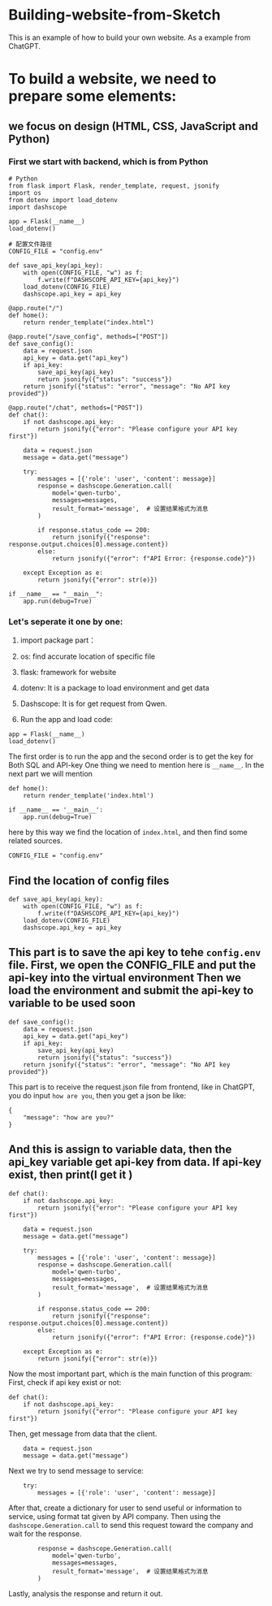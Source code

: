 # Building-website-from-Sketch
This is an example of how to build your own website. As a example from ChatGPT. 

# To build a website, we need to prepare some elements: 
## we focus on design  (HTML, CSS, JavaScript and Python)
### First we start with backend, which is from Python 

```
# Python
from flask import Flask, render_template, request, jsonify
import os
from dotenv import load_dotenv
import dashscope

app = Flask(__name__)
load_dotenv()

# 配置文件路径
CONFIG_FILE = "config.env"

def save_api_key(api_key):
    with open(CONFIG_FILE, "w") as f:
        f.write(f"DASHSCOPE_API_KEY={api_key}")
    load_dotenv(CONFIG_FILE)
    dashscope.api_key = api_key

@app.route("/")
def home():
    return render_template("index.html")

@app.route("/save_config", methods=["POST"])
def save_config():
    data = request.json
    api_key = data.get("api_key")
    if api_key:
        save_api_key(api_key)
        return jsonify({"status": "success"})
    return jsonify({"status": "error", "message": "No API key provided"})

@app.route("/chat", methods=["POST"])
def chat():
    if not dashscope.api_key:
        return jsonify({"error": "Please configure your API key first"})
    
    data = request.json
    message = data.get("message")
    
    try:
        messages = [{'role': 'user', 'content': message}]
        response = dashscope.Generation.call(
            model='qwen-turbo',
            messages=messages,
            result_format='message',  # 设置结果格式为消息
        )
        
        if response.status_code == 200:
            return jsonify({"response": response.output.choices[0].message.content})
        else:
            return jsonify({"error": f"API Error: {response.code}"})
            
    except Exception as e:
        return jsonify({"error": str(e)})

if __name__ == "__main__":
    app.run(debug=True)
```

### Let's seperate it one by one: 

1. import package part： 
  1. os: find accurate location of specific file
  2. flask:  framework for website
  3. dotenv: It is a package to load environment and get data
  4. Dashscope: It is for get request from Qwen.

2. Run the app and load code:
```
app = Flask(__name__)
load_dotenv()
```
The first order is to run the app and the second order is to get the key for Both SQL and API-key
One thing we need to mention here is `__name__`. 
In the next part we will mention
```
def home():
    return render_template('index.html')

if __name__ == '__main__':
    app.run(debug=True)
```
here by this way we find the location of `index.html`, and then find some related sources.
```
CONFIG_FILE = "config.env"
```
Find the location of config files
---
```
def save_api_key(api_key):
    with open(CONFIG_FILE, "w") as f:
        f.write(f"DASHSCOPE_API_KEY={api_key}")
    load_dotenv(CONFIG_FILE)
    dashscope.api_key = api_key
```
This part is to save the api key to tehe `config.env` file. First, we open the CONFIG_FILE and put the api-key into the virtual environment 
Then we load the environment and submit the api-key to variable to be used soon  
---
```
def save_config():
    data = request.json
    api_key = data.get("api_key")
    if api_key:
        save_api_key(api_key)
        return jsonify({"status": "success"})
    return jsonify({"status": "error", "message": "No API key provided"})
```
This part is to receive the request.json file from frontend, like in ChatGPT, you do input `how are you`, then you get a json be like: 
```
{
    "message": "how are you?"
}
```
And this is assign to variable data, then the api_key variable get api-key from data. If api-key exist, then print(I get it )
---
```
def chat():
    if not dashscope.api_key:
        return jsonify({"error": "Please configure your API key first"})
    
    data = request.json
    message = data.get("message")
    
    try:
        messages = [{'role': 'user', 'content': message}]
        response = dashscope.Generation.call(
            model='qwen-turbo',
            messages=messages,
            result_format='message',  # 设置结果格式为消息
        )
        
        if response.status_code == 200:
            return jsonify({"response": response.output.choices[0].message.content})
        else:
            return jsonify({"error": f"API Error: {response.code}"})
            
    except Exception as e:
        return jsonify({"error": str(e)})
```
Now the most important part, which is the main function of this program:
First, check if api key exist or not: 
```
def chat():
    if not dashscope.api_key:
        return jsonify({"error": "Please configure your API key first"})

```
Then, get message from data that the client.
```
    data = request.json
    message = data.get("message")
```
Next we try to send message to service: 
```
    try:
        messages = [{'role': 'user', 'content': message}]
```
After that, create a dictionary for user to send useful or information to service, using format tat given by API company. Then using the ` dashscope.Generation.call` to send this request toward the company and wait for the response. 
```
        response = dashscope.Generation.call(
            model='qwen-turbo',
            messages=messages,
            result_format='message',  # 设置结果格式为消息
        )
```

Lastly, analysis the response and return it out. 



